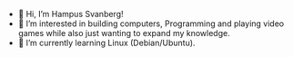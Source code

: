 - 👋 Hi, I’m Hampus Svanberg!
- 👀 I’m interested in building computers, Programming and playing video games while also just wanting to expand my knowledge.
- 🌱 I’m currently learning Linux (Debian/Ubuntu).

<!---
Hampe007/Hampe007 is a ✨ special ✨ repository because its `README.md` (this file) appears on your GitHub profile.
You can click the Preview link to take a look at your changes.
--->
